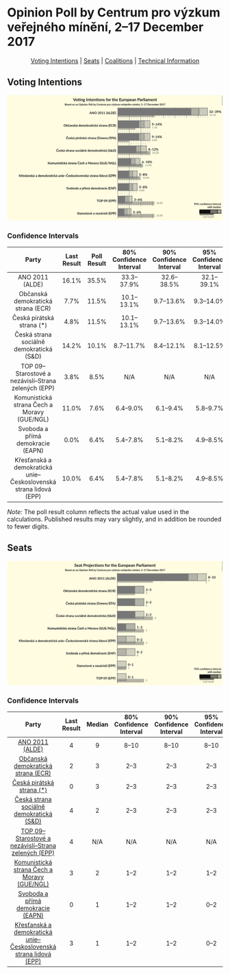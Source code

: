 # Opinion Poll by Centrum pro výzkum veřejného mínění, 2–17 December 2017

<p align="center"><a href="#voting-intentions">Voting Intentions</a> | <a href="#seats">Seats</a> | <a href="#coalitions">Coalitions</a> | <a href="#technical-information">Technical Information</a></p>

## Voting Intentions

![Graph with voting intentions not yet produced](2017-12-17-Centrumprovýzkumveřejnéhomínění.png "Voting Intentions")

### Confidence Intervals

| Party | Last Result | Poll Result | 80% Confidence Interval | 90% Confidence Interval | 95% Confidence Interval | 99% Confidence Interval |
|:-----:|:-----------:|:-----------:|:-----------------------:|:-----------------------:|:-----------------------:|:-----------------------:|
| ANO 2011 (ALDE) | 16.1% | 35.5% | 33.3–37.9% |32.6–38.5% |32.1–39.1% |31.0–40.2% |
| Občanská demokratická strana (ECR) | 7.7% | 11.5% | 10.1–13.1% |9.7–13.6% |9.3–14.0% |8.7–14.9% |
| Česká pirátská strana (*) | 4.8% | 11.5% | 10.1–13.1% |9.7–13.6% |9.3–14.0% |8.7–14.9% |
| Česká strana sociálně demokratická (S&D) | 14.2% | 10.1% | 8.7–11.7% |8.4–12.1% |8.1–12.5% |7.5–13.3% |
| TOP 09–Starostové a nezávislí–Strana zelených (EPP) | 3.8% | 8.5% | N/A |N/A |N/A |N/A |
| Komunistická strana Čech a Moravy (GUE/NGL) | 11.0% | 7.6% | 6.4–9.0% |6.1–9.4% |5.8–9.7% |5.3–10.5% |
| Svoboda a přímá demokracie (EAPN) | 0.0% | 6.4% | 5.4–7.8% |5.1–8.2% |4.9–8.5% |4.4–9.2% |
| Křesťanská a demokratická unie–Československá strana lidová (EPP) | 10.0% | 6.4% | 5.4–7.8% |5.1–8.2% |4.9–8.5% |4.4–9.2% |

*Note:* The poll result column reflects the actual value used in the calculations. Published results may vary slightly, and in addition be rounded to fewer digits.

## Seats

![Graph with seats not yet produced](2017-12-17-Centrumprovýzkumveřejnéhomínění-seats.png "Seats")

### Confidence Intervals

| Party | Last Result | Median | 80% Confidence Interval | 90% Confidence Interval | 95% Confidence Interval | 99% Confidence Interval |
|:-----:|:-----------:|:------:|:-----------------------:|:-----------------------:|:-----------------------:|:-----------------------:|
| <a href="#ano-2011-(alde)">ANO 2011 (ALDE)</a> | 4 | 9 | 8–10 |8–10 |8–10 |8–11 |
| <a href="#občanská-demokratická-strana-(ecr)">Občanská demokratická strana (ECR)</a> | 2 | 3 | 2–3 |2–3 |2–3 |2–4 |
| <a href="#česká-pirátská-strana-(*)">Česká pirátská strana (*)</a> | 0 | 3 | 2–3 |2–3 |2–3 |2–4 |
| <a href="#česká-strana-sociálně-demokratická-(s&d)">Česká strana sociálně demokratická (S&D)</a> | 4 | 2 | 2–3 |2–3 |2–3 |2–3 |
| <a href="#top-09–starostové-a-nezávislí–strana-zelených-(epp)">TOP 09–Starostové a nezávislí–Strana zelených (EPP)</a> | 4 | N/A | N/A |N/A |N/A |N/A |
| <a href="#komunistická-strana-čech-a-moravy-(gue/ngl)">Komunistická strana Čech a Moravy (GUE/NGL)</a> | 3 | 2 | 1–2 |1–2 |1–2 |1–2 |
| <a href="#svoboda-a-přímá-demokracie-(eapn)">Svoboda a přímá demokracie (EAPN)</a> | 0 | 1 | 1–2 |1–2 |0–2 |0–2 |
| <a href="#křesťanská-a-demokratická-unie–československá-strana-lidová-(epp)">Křesťanská a demokratická unie–Československá strana lidová (EPP)</a> | 3 | 1 | 1–2 |1–2 |0–2 |0–2 |

